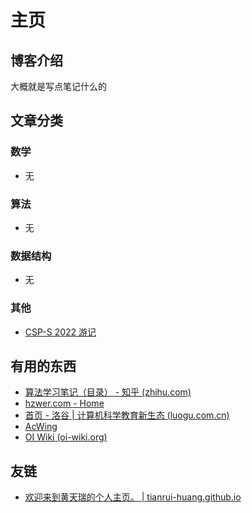 # 主页

## 博客介绍

大概就是写点笔记什么的

## 文章分类

### 数学

- 无

### 算法

- 无

### 数据结构

- 无

### 其他

- [CSP-S 2022 游记](/passages/csp-s-2022-you-ji)

## 有用的东西

- [算法学习笔记（目录） - 知乎 (zhihu.com)](https://zhuanlan.zhihu.com/p/105467597)
- [hzwer.com - Home](http://hzwer.com/)
- [首页 - 洛谷 | 计算机科学教育新生态 (luogu.com.cn)](https://www.luogu.com.cn/)
- [AcWing](https://www.acwing.com/)
- [OI Wiki (oi-wiki.org)](https://oi-wiki.org/)

## 友链

- [欢迎来到黄天瑞的个人主页。 | tianrui-huang.github.io](https://tianrui-huang.github.io/)

